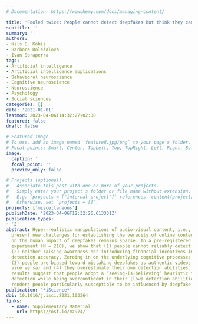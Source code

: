 ```yaml
---
# Documentation: https://wowchemy.com/docs/managing-content/

title: 'Fooled twice: People cannot detect deepfakes but think they can'
subtitle: ''
summary: ''
authors:
- Nils C. Köbis
- Barbora Doležalová
- Ivan Soraperra
tags:
- Artificial intelligence
- Artificial intelligence applications
- Behavioral neuroscience
- Cognitive neuroscience
- Neuroscience
- Psychology
- Social sciences
categories: []
date: '2021-01-01'
lastmod: 2023-04-06T14:32:27+02:00
featured: false
draft: false

# Featured image
# To use, add an image named `featured.jpg/png` to your page's folder.
# Focal points: Smart, Center, TopLeft, Top, TopRight, Left, Right, BottomLeft, Bottom, BottomRight.
image:
  caption: ''
  focal_point: ''
  preview_only: false

# Projects (optional).
#   Associate this post with one or more of your projects.
#   Simply enter your project's folder or file name without extension.
#   E.g. `projects = ["internal-project"]` references `content/project/deep-learning/index.md`.
#   Otherwise, set `projects = []`.
projects: ['miscellaneous']
publishDate: '2023-04-06T12:32:26.613331Z'
publication_types:
- '2'
abstract: Hyper-realistic manipulations of audio-visual content, i.e., deepfakes,
  present new challenges for establishing the veracity of online content. Research
  on the human impact of deepfakes remains sparse. In a pre-registered behavioral
  experiment (N = 210), we show that (1) people cannot reliably detect deepfakes and
  (2) neither raising awareness nor introducing financial incentives improves their
  detection accuracy. Zeroing in on the underlying cognitive processes, we find that
  (3) people are biased toward mistaking deepfakes as authentic videos (rather than
  vice versa) and (4) they overestimate their own detection abilities. Together, these
  results suggest that people adopt a “seeing-is-believing” heuristic for deepfake
  detection while being overconfident in their (low) detection abilities. The combination
  renders people particularly susceptible to be influenced by deepfake content.
publication: '*iScience*'
doi: 10.1016/j.isci.2021.103364
links:
  - name: Supplementary Material
    url: https://osf.io/mz974/
---
```


